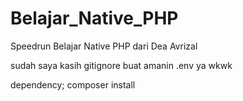 # Belajar_Native_PHP
Speedrun Belajar Native PHP dari Dea Avrizal

sudah saya kasih gitignore buat amanin .env ya wkwk

dependency;
composer install
